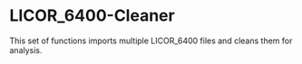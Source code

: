 # LICOR_6400-Cleaner
This set of functions imports multiple LICOR_6400 files and cleans them for analysis. 
